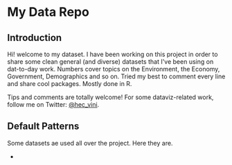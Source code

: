 # My Data Repo
## Introduction 
Hi! welcome to my dataset. 
I have been working on this project in order to share some clean general (and diverse) datasets that I've been using on dat-to-day work. Numbers cover topics on the Environment, the Economy, Government, Demographics and so on. Tried my best to comment every line and share cool packages. Mostly done in R. 

Tips and comments are totally welcome!
For some dataviz-related work, follow me on Twitter: [@hec_vini](https://twitter.com/hec_vini).

## Default Patterns
Some datasets ae used all over the project. Here they are. 

* 
